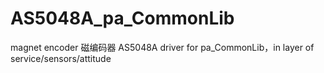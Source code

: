 # AS5048A_pa_CommonLib
 magnet encoder 磁编码器  AS5048A driver for pa_CommonLib，in layer of service/sensors/attitude
